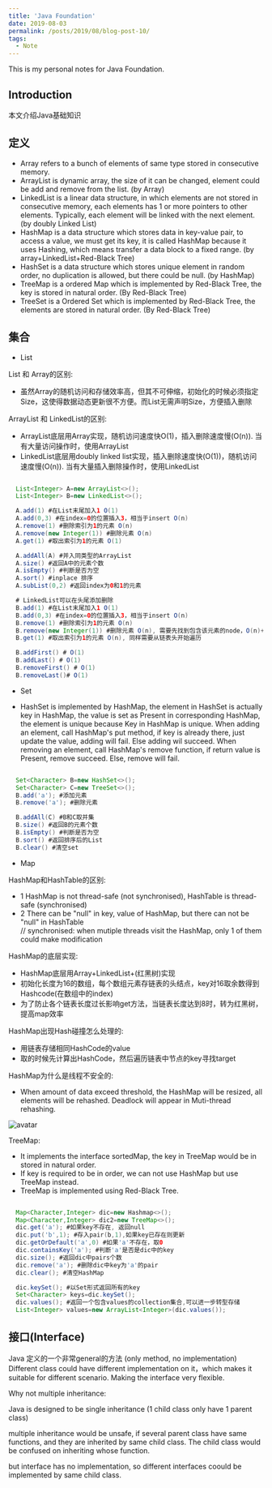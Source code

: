 ```yaml
---
title: 'Java Foundation'
date: 2019-08-03
permalink: /posts/2019/08/blog-post-10/
tags:
  - Note
---
```


This is my personal notes for Java Foundation.


Introduction
------
本文介绍Java基础知识

定义
------
* Array refers to a bunch of elements of same type stored in consecutive memory.  
* ArrayList is dynamic array, the size of it can be changed, element could be add and remove from the list. (by Array)
* LinkedList is a linear data structure, in which elements are not stored in consecutive memory, each elements has 1 or more pointers to other elements. Typically, each element will be linked with the next element.  (by doubly Linked List)
* HashMap is a data structure which stores data in key-value pair, to access a value, we must get its key, it is called HashMap because it uses Hashing, which means transfer a data block to a fixed range. (by array+LinkedList+Red-Black Tree)
* HashSet is a data structure which stores unique element in random order,  no duplication is allowed, but there could be null. (by HashMap) 
* TreeMap is a ordered Map which is implemented by Red-Black Tree, the key is stored in natural order. (By Red-Black Tree)
* TreeSet is a Ordered Set which is implemented by Red-Black Tree, the elements are stored in natural order. (By Red-Black Tree)

集合
------
* List

List 和 Array的区别:  
* 虽然Array的随机访问和存储效率高，但其不可伸缩，初始化的时候必须指定Size，这使得数据动态更新很不方便。而List无需声明Size，方便插入删除

ArrayList 和 LinkedList的区别:  
* ArrayList底层用Array实现，随机访问速度快O(1)，插入删除速度慢(O(n)). 当有大量访问操作时，使用ArrayList
* LinkedList底层用doubly linked list实现，插入删除速度快(O(1))，随机访问速度慢(O(n)). 当有大量插入删除操作时，使用LinkedList  

```Java

  List<Integer> A=new ArrayList<>();
  List<Integer> B=new LinkedList<>();

  A.add(1) #在List末尾加入1 O(1)
  A.add(0,3) #在index=0的位置插入3，相当于insert O(n)
  A.remove(1) #删除索引为1的元素 O(n)
  A.remove(new Integer(1)) #删除元素 O(n)
  A.get(1) #取出索引为1的元素 O(1)

  A.addAll(A) #并入同类型的ArrayList
  A.size() #返回A中的元素个数
  A.isEmpty() #判断是否为空
  A.sort() #inplace 排序
  A.subList(0,2) #返回index为0和1的元素

  # LinkedList可以在头尾添加删除
  B.add(1) #在List末尾加入1 O(1) 
  B.add(0,3) #在index=0的位置插入3，相当于insert O(n)
  B.remove(1) #删除索引为1的元素 O(n)
  B.remove(new Integer(1)) #删除元素 O(n), 需要先找到包含该元素的node，O(n)+O(1)
  B.get(1) #取出索引为1的元素 O(n), 同样需要从链表头开始遍历

  B.addFirst() # O(1)
  B.addLast() # O(1)
  B.removeFirst() # O(1)
  B.removeLast()# O(1)

```

* Set

* HashSet is implemented by HashMap, the element in HashSet is actually key in HashMap, the value is set as Present in corresponding HashMap, the element is unique because Key in HashMap is unique. When adding an element, call HashMap's put method, if key is already there, just update the value, adding will fail. Else adding wil succeed. When removing an element, call HashMap's remove function, if return value is Present, remove succeed. Else, remove will fail.

```Java

  Set<Character> B=new HashSet<>();
  Set<Character> C=new TreeSet<>();
  B.add('a'); #添加元素 
  B.remove('a'); #删除元素

  B.addAll(C) #B和C取并集
  B.size() #返回B的元素个数
  B.isEmpty() #判断是否为空
  B.sort() #返回排序后的List
  B.clear() #清空set

```

* Map  

HashMap和HashTable的区别:
* 1 HashMap is not thread-safe (not synchronised),  HashTable is thread-safe (synchronised)  
* 2 There can be "null" in key, value of HashMap, but there can not be "null" in HashTable  
// synchronised: when mutiple threads visit the HashMap, only 1 of them could make modification 

 HashMap的底层实现:  
 * HashMap底层用Array+LinkedList+(红黑树)实现
 * 初始化长度为16的数组，每个数组元素存链表的头结点，key对16取余数得到Hashcode(在数组中的index)
 * 为了防止各个链表长度过长影响get方法，当链表长度达到8时，转为红黑树，提高map效率  

 HashMap出现Hash碰撞怎么处理的:  
 * 用链表存储相同HashCode的value
 * 取的时候先计算出HashCode，然后遍历链表中节点的key寻找target  

 HashMap为什么是线程不安全的:
 * When amount of data exceed threshold, the HashMap will be resized, all elements will be rehashed. Deadlock will appear in Muti-thread rehashing.

 ![avatar](https://pic2.zhimg.com/80/v2-54ce9985f42a76d96ae1f25d05e2eac5_hd.jpg)

TreeMap:  
* It implements the interface sortedMap, the key in TreeMap would be in stored in natural order.  
* If key is required to be in order, we can not use HashMap but use TreeMap instead.
* TreeMap is implemented using Red-Black Tree.


```Java

  Map<Character,Integer> dic=new Hashmap<>();
  Map<Character,Integer> dic2=new TreeMap<>();
  dic.get('a'); #如果key不存在, 返回null
  dic.put('b',1); #存入pair(b,1),如果key已存在则更新
  dic.getOrDefault('a',0) #如果'a'不存在，取0
  dic.containsKey('a'); #判断'a'是否是dic中的key
  dic.size(); #返回dic中pairs个数
  dic.remove('a'); #删除dic中key为'a'的pair
  dic.clear(); #清空HashMap

  dic.keySet(); #以Set形式返回所有的key
  Set<Character> keys=dic.keySet();
  dic.values(); #返回一个包含values的collection集合,可以进一步转型存储
  List<Integer> values=new ArrayList<Integer>(dic.values());

```

接口(Interface)
------
Java 定义的一个非常general的方法 (only method, no implementation)
Different class could have different implementation on it，which makes it suitable for different scenario. Making the interface very flexible.

Why not multiple inheritance:

  Java is designed to be single inheritance (1 child class only have 1 parent class)

  multiple inheritance would be unsafe, if several parent class have same functions, and they are inherited by same child class. The child class would be confused on inheriting whose function. 

  but interface has no implementation, so different interfaces coould be implemented by same child class.
